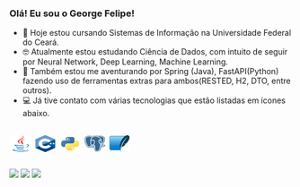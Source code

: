 ### Olá! Eu sou o George Felipe!

- 🌱 Hoje estou cursando Sistemas de Informação na Universidade Federal do Ceará.
- 🤓 Atualmente estou estudando Ciência de Dados, com intuito de seguir por Neural Network, Deep Learning, Machine Learning.
- 🍃 Também estou me aventurando por Spring (Java), FastAPI(Python) fazendo uso de ferramentas extras para ambos(RESTED, H2, DTO, entre outros).
- 💻 Já tive contato com várias tecnologias que estão listadas em ícones abaixo.
<div style="display: inline_block"><br>  
  <img align="center" alt="George-Java" height="30" width="40" src="https://raw.githubusercontent.com/devicons/devicon/master/icons/java/java-original.svg">
  <img align="center" alt="George-C++" height="30" width="40" src="https://raw.githubusercontent.com/devicons/devicon/master/icons/cplusplus/cplusplus-original.svg">
  <img align="center" alt="George-Python" height="30" width="40" src="https://raw.githubusercontent.com/devicons/devicon/master/icons/python/python-original.svg">
  <img align="center" alt="George-PostgreSQL" height="30" width="40" src="https://raw.githubusercontent.com/devicons/devicon/master/icons/postgresql/postgresql-plain.svg"> 
  <img align="center" alt="George-SQLite" height="30" width="40" src="https://raw.githubusercontent.com/devicons/devicon/master/icons/sqlite/sqlite-original.svg">

</div>

##

<div> 
  <a href="https://www.instagram.com/lipe_george/" target="_blank"><img src="https://img.shields.io/badge/-Instagram-%23E4405F?style=for-the-badge&logo=instagram&logoColor=white" target="_blank"></a>
  <a href = "mailto:georgelipe2003@gmail.com"><img src="https://img.shields.io/badge/-Gmail-%23333?style=for-the-badge&logo=gmail&logoColor=white" target="_blank"></a>
  <a href="https://www.linkedin.com/in/george-felipe-332998249/" target="_blank"><img src="https://img.shields.io/badge/-LinkedIn-%230077B5?style=for-the-badge&logo=linkedin&logoColor=white" target="_blank"></a> 
</div>
